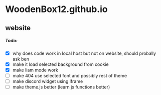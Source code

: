 # WoodenBox12.github.io
## website

##### Todo:
 - [x] why does code work in local host but not on website, should probally ask ben
 - [x] make it load selected background from cookie
 - [x] make liam mode work
 - [ ] make 404 use selected font and possibly rest of theme
 - [ ] make discord widget using iframe
 - [ ] make theme.js better (learn js functions better)
